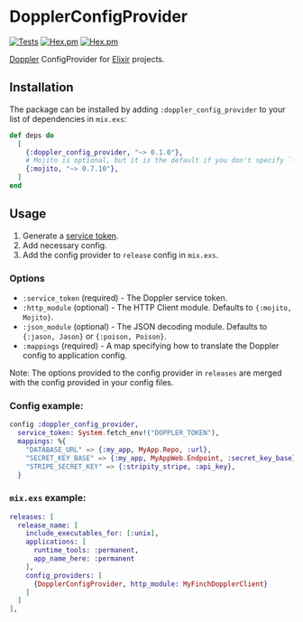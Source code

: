 # DopplerConfigProvider

[![Tests](https://github.com/sevenshores/doppler_config_provider/actions/workflows/tests.yml/badge.svg)](https://github.com/sevenshores/doppler_config_provider/actions/workflows/tests.yml)
 [![Hex.pm](https://img.shields.io/hexpm/dt/doppler_config_provider)](https://hex.pm/packages/doppler_config_provider)
 [![Hex.pm](https://img.shields.io/hexpm/l/doppler_config_provider)](https://www.apache.org/licenses/LICENSE-2.0)

[Doppler](https://doppler.com) ConfigProvider for [Elixir](https://elixir-lang.org/) projects.

## Installation

The package can be installed by adding `:doppler_config_provider` to your list of dependencies in `mix.exs`:

```elixir
def deps do
  [
    {:doppler_config_provider, "~> 0.1.0"},
    # Mojito is optional, but it is the default if you don't specify `:http_module` in options.
    {:mojito, "~> 0.7.10"},
  ]
end
```

## Usage

 1. Generate a [service token](https://docs.doppler.com/docs/enclave-service-tokens).
 2. Add necessary config.
 3. Add the config provider to `release` config in `mix.exs`.

### Options

 * `:service_token` (required) - The Doppler service token.
 * `:http_module` (optional) - The HTTP Client module. Defaults to `{:mojito, Mojito}`.
 * `:json_module` (optional) - The JSON decoding module. Defaults to `{:jason, Jason}` or `{:poison, Poison}`.
 * `:mappings` (required) - A map specifying how to translate the Doppler config to application config.

Note: The options provided to the config provider in `releases` are merged with
the config provided in your config files.
### Config example:

```elixir
config :doppler_config_provider,
  service_token: System.fetch_env!("DOPPLER_TOKEN"),
  mappings: %{
    "DATABASE_URL" => {:my_app, MyApp.Repo, :url},
    "SECRET_KEY_BASE" => {:my_app, MyAppWeb.Endpoint, :secret_key_base},
    "STRIPE_SECRET_KEY" => {:stripity_stripe, :api_key},
  }
```

### `mix.exs` example:

```elixir
releases: [
  release_name: [
    include_executables_for: [:unix],
    applications: [
      runtime_tools: :permanent,
      app_name_here: :permanent
    ],
    config_providers: [
      {DopplerConfigProvider, http_module: MyFinchDopplerClient}
    ]
  ]
],
```
